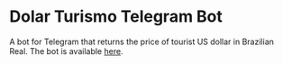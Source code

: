 # Dolar Turismo Telegram Bot

A bot for Telegram that returns the price of tourist US dollar in Brazilian Real. The bot is available [here](https://t.me/dolarturismobot).

